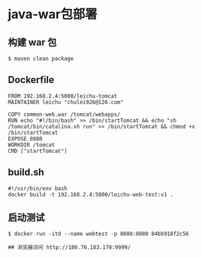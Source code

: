 # java-war包部署

## 构建 war 包
```shell
$ maven clean package
```

## Dockerfile
```shell
FROM 192.168.2.4:5000/leichu-tomcat
MAINTAINER leichu "chulei926@126.com"

COPY common-web.war /tomcat/webapps/
RUN echo "#!/bin/bash" >> /bin/startTomcat && echo "sh /tomcat/bin/catalina.sh run" >> /bin/startTomcat && chmod +x /bin/startTomcat
EXPOSE 8080
WORKDIR /tomcat
CMD ["startTomcat"]

```

## build.sh
```shell
#!/usr/bin/env bash
docker build -t 192.168.2.4:5000/leichu-web-test:v1 .
```

## 启动测试
```shell
$ docker run -itd --name webtest -p 8080:8080 84bb918f2c56

## 浏览器访问 http://180.76.183.170:9999/
```



